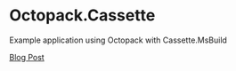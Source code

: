 Octopack.Cassette
=================


Example application using Octopack with Cassette.MsBuild

[Blog Post](http://markcoleman.silvrback.com/octopack-with-cassette)
